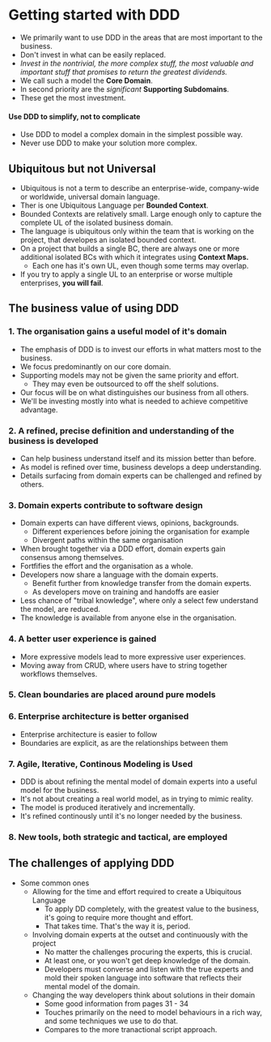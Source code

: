 # Getting started with DDD

- We primarily want to use DDD in the areas that are most important to the business.
- Don't invest in what can be easily replaced.
- *Invest in the nontrivial, the more complex stuff, the most valuable and important stuff that promises to return the greatest dividends.*
- We call such a model the **Core Domain**.
- In second priority are the *significant* **Supporting Subdomains**.
- These get the most investment.

#### Use DDD to simplify, not to complicate

- Use DDD to model a complex domain in the simplest possible way.
- Never use DDD to make your solution more complex.

## Ubiquitous but not Universal

- Ubiquitous is not a term to describe an enterprise-wide, company-wide or worldwide, universal domain language.
- Ther is one Ubiquitous Language per **Bounded Context**.
- Bounded Contexts are relatively small. Large enough only to capture the complete UL of the isolated business domain.
- The language is ubiquitous only within the team that is working on the project, that developes an isolated bounded context.
- On a project that builds a single BC, there are always one or more additional isolated BCs with which it integrates using **Context Maps.**
  - Each one has it's own UL, even though some terms may overlap.
- If you try to apply a single UL to an enterprise or worse multiple enterprises, **you will fail**.

## The business value of using DDD

### 1. The organisation gains a useful model of it's domain

- The emphasis of DDD is to invest our efforts in what matters most to the business.
- We focus predominantly on our core domain.
- Supporting models may not be given the same priority and effort.
  - They may even be outsourced to off the shelf solutions.
- Our focus will be on what distinguishes our business from all others.
- We'll be investing mostly into what is needed to achieve competitive advantage.

### 2. A refined, precise definition and understanding of the business is developed

- Can help business understand itself and its mission better than before.
- As model is refined over time, business develops a deep understanding.
- Details surfacing from domain experts can be challenged and refined by others.

### 3. Domain experts contribute to software design

- Domain experts can have different views, opinions, backgrounds.
  - Different experiences before joining the organisation for example
  - Divergent paths within the same organisation
- When brought together via a DDD effort, domain experts gain consensus among themselves.
- Fortfifies the effort and the organisation as a whole.
- Developers now share a language with the domain experts.
  - Benefit further from knowledge transfer from the domain experts.
  - As developers move on training and handoffs are easier
- Less chance of "tribal knowledge", where only a select few understand the model, are reduced.
- The knowledge is available from anyone else in the organisation.

### 4. A better user experience is gained

- More expressive models lead to more expressive user experiences.
- Moving away from CRUD, where users have to string together workflows themselves.

### 5. Clean boundaries are placed around pure models

### 6. Enterprise architecture is better organised

- Enterprise architecture is easier to follow
- Boundaries are explicit, as are the relationships between them

### 7. Agile, Iterative, Continous Modeling is Used

- DDD is about refining the mental model of domain experts into a useful model for the business.
- It's not about creating a real world model, as in trying to mimic reality.
- The model is produced iteratively and incrementally.
- It's refined continously until it's no longer needed by the business.

### 8. New tools, both strategic and tactical, are employed

## The challenges of applying DDD

- Some common ones
  - Allowing for the time and effort required to create a Ubiquitous Language
    - To apply DD completely, with the greatest value to the business, it's going to require more thought and effort.
    - That takes time. That's the way it is, period.
  - Involving domain experts at the outset and continuously with the project
    - No matter the challenges procuring the experts, this is crucial.
    - At least one, or you won't get deep knowledge of the domain.
    - Developers must converse and listen with the true experts and mold their spoken language into software that reflects their mental model of the domain.
  - Changing the way developers think about solutions in their domain
    - Some good information from pages 31 - 34
    - Touches primarily on the need to model behaviours in a rich way, and some techniques we use to do that.
    - Compares to the more tranactional script approach.

